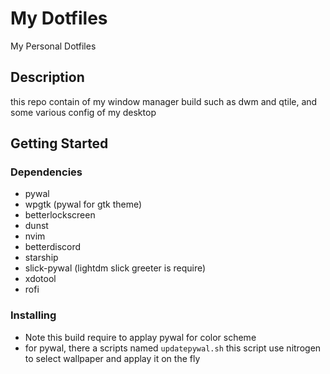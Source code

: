# My Dotfiles

My Personal Dotfiles

## Description

this repo contain of my window manager build such as dwm and qtile, and some various config of my desktop

## Getting Started

### Dependencies

* pywal
* wpgtk (pywal for gtk theme)
* betterlockscreen
* dunst
* nvim 
* betterdiscord
* starship
* slick-pywal (lightdm slick greeter is require)
* xdotool
* rofi

### Installing

* Note this build require to applay pywal for color scheme
* for pywal, there a scripts named ``updatepywal.sh`` this script use nitrogen to select wallpaper and applay it on the fly
